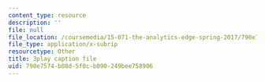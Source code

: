 ```yaml
---
content_type: resource
description: ''
file: null
file_location: /coursemedia/15-071-the-analytics-edge-spring-2017/790e7574b08d5f0cb090249bee758906_xyZEB6vkPb8.vtt
file_type: application/x-subrip
resourcetype: Other
title: 3play caption file
uid: 790e7574-b08d-5f0c-b090-249bee758906
---
```

